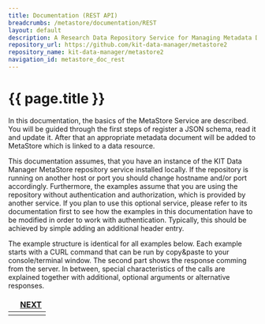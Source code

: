 ```yaml
---
title: Documentation (REST API)
breadcrumbs: /metastore/documentation/REST
layout: default
description: A Research Data Repository Service for Managing Metadata Documents based on JSON or XML.
repository_url: https://github.com/kit-data-manager/metastore2
repository_name: kit-data-manager/metastore2
navigation_id: metastore_doc_rest
---
```


# {{ page.title }}

In this documentation, the basics of the MetaStore Service are described. You will be guided through the first steps of 
register a JSON schema, read it and update it. After that an appropriate metadata document will be added to MetaStore which is linked to a data resource.

This documentation assumes, that you have an instance of the KIT Data Manager MetaStore repository service installed locally. If the repository is running on another
host or port you should change hostname and/or port accordingly. Furthermore, the examples assume that you are using the repository without authentication
and authorization, which is provided by another service. If you plan to use this optional service, please refer to its documentation first to see how the 
examples in this documentation have to be modified in order to work with authentication. Typically, this should be achieved by simple adding an additional header
entry.

The example structure is identical for all examples below. Each example starts with a CURL command that can be run by copy&paste to your console/terminal window.
The second part shows the response comming from the server.
In between, special characteristics of the calls are explained together with additional, optional arguments or alternative responses.

<style>
td, th {
   border: none!important;
}
</style>
| |[NEXT](introduction-schema.html)|
|:----|----:|
| | |


